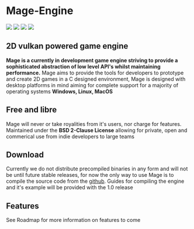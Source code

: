 # Mage-Engine

<p align="left">
    <img src ="https://img.shields.io/github/license/Alistair-Bell/MAGE-Engine"></img>
    <img src="https://img.shields.io/github/issues/Alistair-Bell/MAGE-Engine"></img>
    <img src="https://img.shields.io/github/forks/Alistair-Bell/MAGE-Engine"></img>
    <img src="https://img.shields.io/github/stars/Alistair-Bell/MAGE-Engine"></img>
</p>

## 2D vulkan powered game engine
**Mage is a currently in development game engine striving to provide a sophisticated abstraction of low level API's whilst maintaining performance.** Mage aims to provide the tools for developers to prototype and create 2D games in a C designed environment, Mage is designed with desktop platforms in mind aiming for complete support for a majority of operating systems **Windows, Linux, MacOS**

## Free and libre
Mage will never or take royalities from it's users, nor charge for features. Maintained under the **BSD 2-Clause License** allowing for private, open and commerical use from indie developers to large teams

## Download
Currently we do not distribute precompiled binaries in any form and will not be until future stable releases, for now the only way to use Mage is to compile the source code from the [github](https://github.com/Alistair-Bell/MAGE-Engine). Guides for compiling the engine and it's example will be provided with the 1.0 release

## Features
See Roadmap for more information on features to come